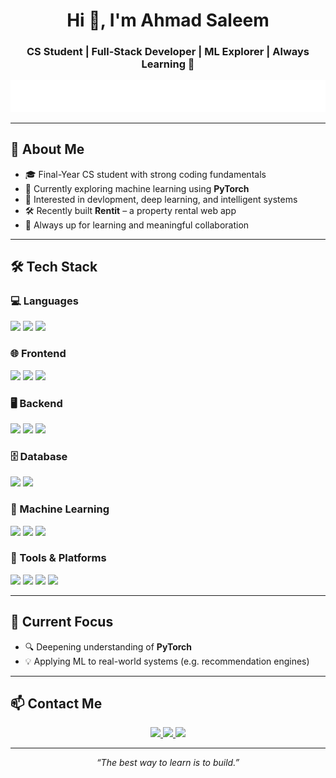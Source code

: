 <h1 align="center">Hi 👋, I'm Ahmad Saleem</h1>
<h3 align="center">CS Student | Full-Stack Developer | ML Explorer | Always Learning 🚀</h3>

<p align="center">
 <img src="header.svg" alt="Typing SVG">
</p>

---

## 🧠 About Me

- 🎓 Final-Year CS student with strong coding fundamentals
- 🌱 Currently exploring machine learning using **PyTorch**
- 🧠 Interested in devlopment, deep learning, and intelligent systems
- 🛠️ Recently built **Rentit** – a property rental web app
- 💬 Always up for learning and meaningful collaboration

---

## 🛠️ Tech Stack

### 💻 Languages

<p>
  <img src="https://img.shields.io/badge/Python-3776AB?style=for-the-badge&logo=python&logoColor=white" />
  <img src="https://img.shields.io/badge/JavaScript-F7DF1E?style=for-the-badge&logo=javascript&logoColor=black" />
  <img src="https://img.shields.io/badge/C++-00599C?style=for-the-badge&logo=c%2B%2B&logoColor=white" />
</p>

### 🌐 Frontend

<p>
  <img src="https://img.shields.io/badge/React-20232A?style=for-the-badge&logo=react&logoColor=61DAFB" />
  <img src="https://img.shields.io/badge/Next.js-000?style=for-the-badge&logo=next.js&logoColor=white" />
  <img src="https://img.shields.io/badge/Tailwind_CSS-38B2AC?style=for-the-badge&logo=tailwind-css&logoColor=white" />
</p>

### 🖥️ Backend

<p>
  <img src="https://img.shields.io/badge/Node.js-339933?style=for-the-badge&logo=nodedotjs&logoColor=white" />
  <img src="https://img.shields.io/badge/Express.js-000000?style=for-the-badge&logo=express&logoColor=white" />
  <img src="https://img.shields.io/badge/Electron-47848F?style=for-the-badge&logo=electron&logoColor=white" />

</p>

### 🗄️ Database

<p>
  <img src="https://img.shields.io/badge/MongoDB-4EA94B?style=for-the-badge&logo=mongodb&logoColor=white" />
  <img src="https://img.shields.io/badge/MySQL-00758F?style=for-the-badge&logo=mysql&logoColor=white" />
</p>

### 🧠 Machine Learning

<p>
  <img src="https://img.shields.io/badge/PyTorch-EE4C2C?style=for-the-badge&logo=pytorch&logoColor=white" />
  <img src="https://img.shields.io/badge/NumPy-013243?style=for-the-badge&logo=numpy&logoColor=white" />
  <img src="https://img.shields.io/badge/Pandas-150458?style=for-the-badge&logo=pandas&logoColor=white" />
</p>

### 🧰 Tools & Platforms

<p>
  <img src="https://img.shields.io/badge/Git-F05032?style=for-the-badge&logo=git&logoColor=white" />
  <img src="https://img.shields.io/badge/VS_Code-007ACC?style=for-the-badge&logo=visual-studio-code&logoColor=white" />
  <img src="https://img.shields.io/badge/Postman-FF6C37?style=for-the-badge&logo=postman&logoColor=white" />
  <img src="https://img.shields.io/badge/Figma-F24E1E?style=for-the-badge&logo=figma&logoColor=white" />
</p>

---

## 🎯 Current Focus

- 🔍 Deepening understanding of **PyTorch**
- 💡 Applying ML to real-world systems (e.g. recommendation engines)

---

<!-- ## 📊 GitHub Stats

<p align="center">
  <img src="https://github-readme-stats.vercel.app/api?username=mahmads332&show_icons=true&theme=tokyonight&hide_border=true" alt="Ahmad's GitHub stats" />
  <img src="https://github-readme-stats.vercel.app/api/top-langs/?username=mahmads332&layout=compact&theme=tokyonight&hide_border=true" alt="Top Languages" />
</p>

--- -->

## 📫 Contact Me

<p align="center">
  <a href="https://linkedin.com/in/m-ahmad-saleem" target="_blank">
    <img src="https://img.shields.io/badge/LinkedIn-0A66C2?style=for-the-badge&logo=linkedin&logoColor=white"/>
  </a>
  <a href="mailto:mahmadsaleem332@gmail.com">
    <img src="https://img.shields.io/badge/Email-D14836?style=for-the-badge&logo=gmail&logoColor=white"/>
  </a>
  <a href="https://github.com/mahmads332" target="_blank">
    <img src="https://img.shields.io/badge/GitHub-181717?style=for-the-badge&logo=github&logoColor=white"/>
  </a>
</p>

---

<p align="center">
  <em>“The best way to learn is to build.”</em><br/>
</p>
